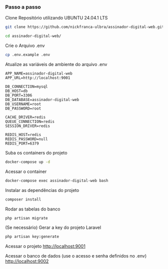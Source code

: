 
### Passo a passo
Clone Repositório utilizando UBUNTU 24.04.1 LTS

```sh
git clone https://github.com/nickfranca-ulbra/assinador-digital-web.git
```

```sh
cd assinador-digital-web/
```


Crie o Arquivo .env
```sh
cp .env.example .env
```


Atualize as variáveis de ambiente do arquivo .env
```dosini
APP_NAME=assinador-digital-web
APP_URL=http://localhost:9001

DB_CONNECTION=mysql
DB_HOST=db
DB_PORT=3306
DB_DATABASE=assinador-digital-web
DB_USERNAME=root
DB_PASSWORD=root

CACHE_DRIVER=redis
QUEUE_CONNECTION=redis
SESSION_DRIVER=redis

REDIS_HOST=redis
REDIS_PASSWORD=null
REDIS_PORT=6379
```


Suba os containers do projeto
```sh
docker-compose up -d
```
Acessar o container
```sh
docker-compose exec assinador-digital-web bash
```

Instalar as dependências do projeto
```sh
composer install
```

Rodar as tabelas do banco
```sh
php artisan migrate
```

(Se necessário) Gerar a key do projeto Laravel
```sh
php artisan key:generate
```


Acessar o projeto
[http://localhost:9001](http://localhost:9001)

Acessar o banco de dados (use o acesso e senha definidos no .env)
[http://localhost:9002](http://localhost:9002)
